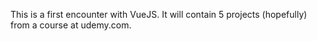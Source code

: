 This is a first encounter with VueJS. It will contain 5 projects (hopefully) from a course at udemy.com.